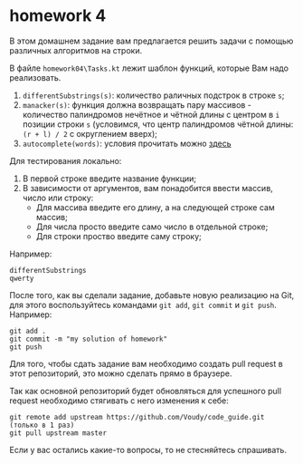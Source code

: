 # homework 4
В этом домашнем задание вам предлагается решить задачи с помощью различных
алгоритмов на строки. 

В файле `homework04\Tasks.kt` лежит шаблон функций, которые Вам надо
реализовать.
1. `differentSubstrings(s)`: количество раличных подстрок в строке `s`;
2. `manacker(s)`: функция должна возвращать пару массивов - количество
палиндромов нечётное и чётной длины с центром в `i` позиции строки `s`
(условимся, что центр палиндромов чётной длины: `(r + l) / 2` с округлением
вверх);
3. `autocomplete(words)`: условия прочитать можно 
[здесь](https://docs.google.com/document/d/19Z-pBlQ1uJozTzICa8AtcI9qV237HVKqeVlc7wWZ_PY/edit?usp=sharing)

Для тестирования локально:
1. В первой строке введите название функции;
2. В зависимости от аргументов, вам понадобится ввести массив, число или строку:
    * Для массива введите его длину, а на следующей строке сам массив;
    * Для числа просто введите само число в отдельной строке;
    * Для строки проство введите саму строку;

Например:
```$xslt
differentSubstrings
qwerty
```


После того, как вы сделали задание, добавьте новую реализацию на Git, для этого
воспользуйтесь командами `git add`, `git commit` и `git push`. Например:
```$xslt
git add .
git commit -m "my solution of homework"
git push
```
Для того, чтобы сдать задание вам необходимо создать pull request в этот репозиторий,
это можно сделать прямо в браузере.

Так как основной репозиторий будет обновляться для успешного pull request необходимо
стягивать с него изменения к себе:
```$xslt
git remote add upstream https://github.com/Voudy/code_guide.git (только в 1 раз)
git pull upstream master
```

Если у вас остались какие-то вопросы, то не стесняйтесь спрашивать.
